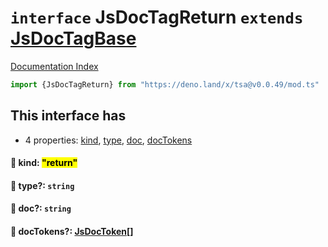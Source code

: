 # `interface` JsDocTagReturn `extends` [JsDocTagBase](../interface.JsDocTagBase/README.md)

[Documentation Index](../README.md)

```ts
import {JsDocTagReturn} from "https://deno.land/x/tsa@v0.0.49/mod.ts"
```

## This interface has

- 4 properties:
[kind](#-kind-return),
[type](#-type-string),
[doc](#-doc-string),
[docTokens](#-doctokens-jsdoctoken)


#### 📄 kind: <mark>"return"</mark>



#### 📄 type?: `string`



#### 📄 doc?: `string`



#### 📄 docTokens?: [JsDocToken](../interface.JsDocToken/README.md)\[]



